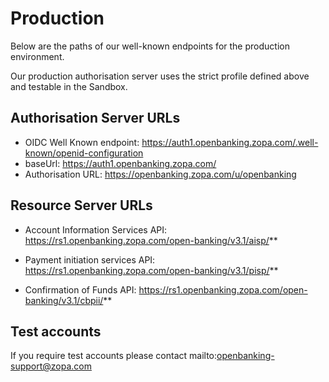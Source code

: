 # Production

Below are the paths of our well-known endpoints for the production environment.

Our production authorisation server uses the strict profile defined above and testable in the Sandbox.

## Authorisation Server URLs
- OIDC Well Known endpoint: https://auth1.openbanking.zopa.com/.well-known/openid-configuration
- baseUrl: https://auth1.openbanking.zopa.com/
- Authorisation URL: https://openbanking.zopa.com/u/openbanking

## Resource Server URLs
- Account Information Services API: https://rs1.openbanking.zopa.com/open-banking/v3.1/aisp/**

- Payment initiation services API: https://rs1.openbanking.zopa.com/open-banking/v3.1/pisp/**

- Confirmation of Funds API: https://rs1.openbanking.zopa.com/open-banking/v3.1/cbpii/**

## Test accounts
If you require test accounts please contact mailto:openbanking-support@zopa.com